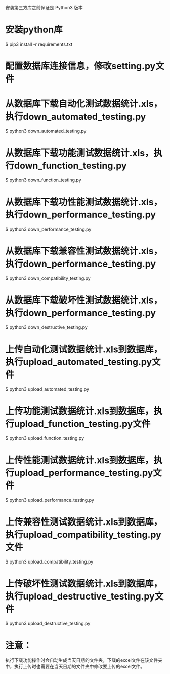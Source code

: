 安装第三方库之前保证是 Python3 版本

# 安装python库
$ pip3 install -r requirements.txt

# 配置数据库连接信息，修改setting.py文件

# 从数据库下载自动化测试数据统计.xls，执行down_automated_testing.py
$ python3 down_automated_testing.py

# 从数据库下载功能测试数据统计.xls，执行down_function_testing.py
$ python3 down_function_testing.py

# 从数据库下载功性能测试数据统计.xls，执行down_performance_testing.py
$ python3 down_performance_testing.py

# 从数据库下载兼容性测试数据统计.xls，执行down_performance_testing.py
$ python3 down_compatibility_testing.py

# 从数据库下载破坏性测试数据统计.xls，执行down_performance_testing.py
$ python3 down_destructive_testing.py

# 上传自动化测试数据统计.xls到数据库，执行upload_automated_testing.py文件
$ python3 upload_automated_testing.py

# 上传功能测试数据统计.xls到数据库，执行upload_function_testing.py文件
$ python3 upload_function_testing.py

# 上传性能测试数据统计.xls到数据库，执行upload_performance_testing.py文件
$ python3 upload_performance_testing.py

# 上传兼容性测试数据统计.xls到数据库，执行upload_compatibility_testing.py文件
$ python3 upload_compatibility_testing.py

# 上传破坏性测试数据统计.xls到数据库，执行upload_destructive_testing.py文件
$ python3 upload_destructive_testing.py

# 注意：
   执行下载功能操作时会自动生成当天日期的文件夹，下载的excel文件在该文件夹中，执行上传时也需要在当天日期的文件夹中修改要上传的excel文件。

